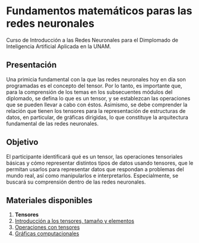 # Fundamentos matemáticos paras las redes neuronales

Curso de Introducción a las Redes Neuronales para el Dimplomado de Inteligencia Artificial Aplicada en la UNAM.

## Presentación

Una primicia fundamental con la que las redes neuronales hoy en día son programadas es el concepto del tensor. Por lo tanto, es importante que, para la comprensión de los temas en los subsecuentes módulos del diplomado, se defina lo que es un tensor, y se establezcan las operaciones que se pueden llevar a cabo con éstos. Asimismo, se debe comprender la relación que tienen los tensores para la representación de estructuras de datos, en particular, de gráficas dirigidas, lo que constituye la arquitectura fundamental de las redes neuronales.

## Objetivo

El participante identificará qué es un tensor, las operaciones tensoriales básicas y cómo representar distintos tipos de datos usando tensores, que le permitan usarlos para representar datos que respondan a problemas del mundo real, así como manipularlos e interpretarlos. Especialmente, se buscará su comprensión dentro de las redes neuronales.

## Materiales disponibles

1. <b>Tensores</b>
  1. [Introducción a los tensores, tamaño y elementos]()
  2. [Operaciones con tensores]()
  3. [Gráficas computacionales]()
